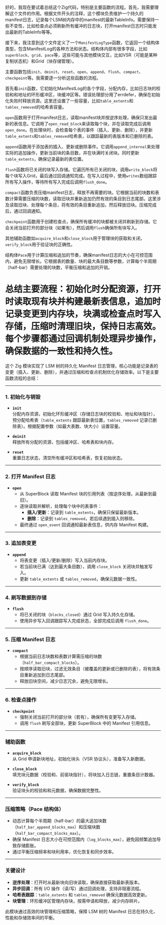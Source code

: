 好的，我现在要试着总结这个Zig代码，特别是主要函数的流程。首先，我需要理解这个文件的作用。根据文件开头的注释，这个模块负责维护一个持久的manifest日志，记录每个LSM树内存中的manifest的最新TableInfo。需要保持一些不变性，比如检查点必须刷新所有缓冲的日志块，打开manifest日志时只能发出最新的TableInfo等等。

接下来，我注意到这个文件定义了一个`ManifestLogType`函数，它返回一个结构体类型，包含ManifestLog的各种方法和状态。结构体内部有很多字段，比如`superblock`、`grid`、`pace`等，这些可能与其他模块交互，比如VSR（可能是某种复制状态机）和Grid（块存储管理）。

主要函数包括`init`、`deinit`、`reset`、`open`、`append`、`flush`、`compact`、`checkpoint`等。我需要逐一分析这些函数的流程。

首先看`init`函数，它初始化ManifestLog的各个字段，分配内存，比如日志块的校验和和地址的环形缓冲区，块缓冲区等。错误处理部分用了errdefer，确保在初始化失败时释放资源。这里还设置了一些容量，比如`table_extents`和`tables_removed`的哈希表容量。

`open`函数用于打开manifest日志，读取manifest块并按逆序处理，确保只发出最新的表信息。它调用了`open_read_block`来读取每个块，并在读取完成后调用`open_done`。在处理块时，会检查每个表的事件（插入、更新、删除），并更新`table_extents`和`tables_removed`哈希表，以跟踪最新的表版本和已删除的表。

`append`函数用于添加表的插入、更新或删除事件。它调用`append_internal`来处理实际的追加操作，更新当前块的条目数，并在块满时关闭块。同时更新`table_extents`，确保记录最新的表位置。

`flush`函数将已关闭的块写入存储。它遍历所有已关闭的块，调用`write_block`将每个块写入Grid，最后通过回调通知完成。在写入过程中，使用`writes`数组跟踪所有写入操作，等待所有写入完成后调用`flush_done`。

`compact`函数负责压缩manifest日志，释放不再需要的块。它根据当前的块数和表数计算需要压缩的块数，读取旧块并重新追加仍然有效的条目到日志尾部。这里涉及读取旧块、处理每个条目，将有效的条目重新追加，然后释放旧块。压缩完成后，通过回调通知。

`checkpoint`函数用于创建检查点，确保所有缓冲的块都被关闭并刷新到存储。它会关闭当前打开的部分块（如果有），然后调用`flush`确保所有块写入。

其他辅助函数如`acquire_block`和`close_block`用于管理块的获取和关闭，`verify_block`用于验证块的正确性。

结构体`Pace`用于计算压缩和追加的节奏，确保manifest日志的大小在可控范围内，避免无限增长。它根据表的数量、块的最大条目数等参数，计算每个半周期（half-bar）需要处理的块数，平衡压缩和追加的开销。

总结主要流程：初始化时分配资源，打开时读取现有块并构建最新表信息，追加时记录变更到内存块，块满或检查点时写入存储，压缩时清理旧块，保持日志高效。每个步骤都通过回调机制处理异步操作，确保数据的一致性和持久性。
================================================
这个 Zig 模块实现了 LSM 树的持久化 Manifest 日志管理，核心功能是记录表的变更（插入、更新、删除），并通过压缩和检查点机制优化存储效率。以下是主要函数流程的总结：

---

### **1. 初始化与销毁**
- **`init`**  
  分配内存资源，初始化环形缓冲区（存储日志块的校验和、地址和块指针），预分配哈希表（`table_extents` 跟踪最新表位置，`tables_removed` 记录已删除表）。根据配置参数（如最大表数、块大小）设置容量。

- **`deinit`**  
  释放所有分配的资源，包括缓冲区、哈希表和块内存。

- **`reset`**  
  重置日志状态，清空所有缓冲区和哈希表，恢复初始状态。

---

### **2. 打开 Manifest 日志**
- **`open`**  
  - 从 SuperBlock 读取 Manifest 块的引用列表（按逆序处理，从最新到最旧）。
  - 逐块读取并解析，处理每个块中的表事件：
    - **插入/更新**：记录到 `table_extents`，确保只保留最新版本。
    - **删除**：记录到 `tables_removed`，若后续遇到插入则移除。
  - 最终通过 `open_event` 回调通知最新表信息，供内存 Manifest 构建。

---

### **3. 追加表变更**
- **`append`**  
  - 将表变更（插入/更新/删除）写入当前内存块。
  - 若当前块已满（达到最大条目数），调用 `close_block` 关闭块并触发写入。
  - 更新 `table_extents` 或 `tables_removed`，确保元数据一致性。

---

### **4. 刷写数据到存储**
- **`flush`**  
  - 将已关闭的块（`blocks_closed`）通过 Grid 写入持久化存储。
  - 使用异步写入回调跟踪写入完成状态，全部完成后调用 `flush_done`。

---

### **5. 压缩 Manifest 日志**
- **`compact`**  
  - 根据当前日志块数和表数计算需压缩的块数（`half_bar_compact_blocks`）。
  - 按顺序读取旧块，过滤无效条目（被覆盖的更新或已删除的表），将有效条目重新追加到日志尾部。
  - 释放旧块空间，减少日志冗余，避免无限增长。

---

### **6. 检查点操作**
- **`checkpoint`**  
  - 强制关闭当前打开的部分块（若有），确保所有变更写入存储。
  - 调用 `flush` 刷写全部块，更新 SuperBlock 中的 Manifest 引用信息。

---

### **辅助函数**
- **`acquire_block`**  
  从 Grid 申请新块地址，初始化块头（VSR 协议头），准备写入新数据。

- **`close_block`**  
  填充块元数据（校验和、前驱块指针），将块加入日志链，重置条目计数器。

- **`verify_block`**  
  验证块头的校验和和元数据，确保数据完整性。

---

### **压缩策略（Pace 结构体）**
- 动态计算每个半周期（half-bar）的最大追加块数（`half_bar_append_blocks_max`）和压缩块数（`half_bar_compact_blocks_max`）。
- 确保 Manifest 日志大小在可控范围内（`log_blocks_max`），避免因频繁追加导致存储膨胀。
- 通过平衡压缩频率和块利用率，优化恢复和同步效率。

---

### **关键设计**
- **逆序处理**：打开时从最新块向旧块读取，确保直接获取最新表版本。
- **异步回调**：所有 I/O 操作（读/写）通过回调处理，支持非阻塞流程。
- **哈希表跟踪**：`table_extents` 和 `tables_removed` 确保元数据高效更新。
- **块管理**：环形缓冲区管理内存块，按需申请和释放，减少内存碎片。

此模块通过高效的块管理和压缩策略，保障 LSM 树的 Manifest 日志在持久化、性能和存储效率间的平衡。